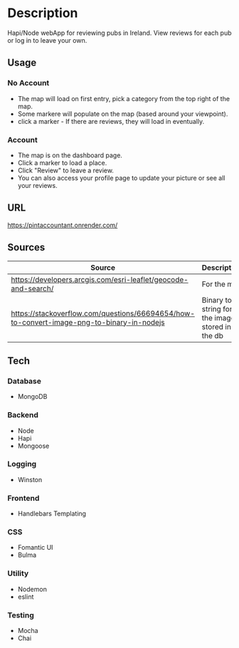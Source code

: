 # **Description**

Hapi/Node webApp for reviewing pubs in Ireland.
View reviews for each pub or log in to leave your own.

## **Usage**

### No Account

- The map will load on first entry, pick a category from the top right of the map.
- Some markere will populate on the map (based around your viewpoint).
- click a marker - If there are reviews, they will load in eventually.

### Account

- The map is on the dashboard page.
- Click a marker to load a place.
- Click "Review" to leave a review.
- You can also access your profile page to update your picture or see all your reviews.

## **URL**

<https://pintaccountant.onrender.com/>

## Sources

| Source                                                                                      | Description                                      |
| ------------------------------------------------------------------------------------------- | ------------------------------------------------ |
| <https://developers.arcgis.com/esri-leaflet/geocode-and-search/>                            | For the map                                      |
| <https://stackoverflow.com/questions/66694654/how-to-convert-image-png-to-binary-in-nodejs> | Binary to string for the images stored in the db |


## **Tech**

### **Database**

- MongoDB

### **Backend**

- Node
- Hapi
- Mongoose

### **Logging**

- Winston

### **Frontend**

- Handlebars Templating

### **CSS**

- Fomantic UI
- Bulma

### **Utility**

- Nodemon
- eslint

### **Testing**

- Mocha
- Chai
